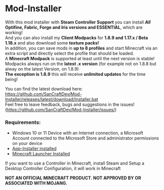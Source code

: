 # Mod-Installer
With this mod installer with **Steam Controller Support** you can install **_All_ Optifine, Fabric, Forge and Iris versions and ESSENTIAL**, which are working! <br/>
And you can also install my **Client Modpacks** for **1.8.9 and 1.17.x / Beta 1.18.x** and also download some **texture packs!** <br/>
In addition, you can save mods in **up to 8 profiles** and start Minecraft via an extra script and directly select the profile that should be loaded. <br/>
A **Minecraft Modpack** is supported at least until the next version is stable! <br/>
Modpacks always run on the **latest .x version** (for example not on 1.8.8 but alway on the latest Version, on 1.8.9) <br/>
**The exception is 1.8.9** this will receive **unlimited updates** for the time being! <br/>

You can find the latest download here: https://github.com/SanCraftDev/Mod-Installer/releases/latest/download/Installer.bat <br/>
Feel free to leave feedback, bugs and suggestions in the issues! (https://github.com/SanCraftDev/Mod-Installer/issues/)

### Requirements:
 - Windows 10 or 11 Device with an Internet connection, a Microsoft Account connected to the Microsoft Store and administrator permissions on your device
 - [App-Installer installed](ms-windows-store://pdp/?ProductId=9nblggh4nns1)
 - [Minecraft Launcher Installed](ms-windows-store://pdp/?ProductId=9pgw18npbzv5)
 
If you want to use a Controller in Minecraft, install Steam and Setup a Desktop Controller Configuration, it will work in Minecraft

**NOT AN OFFICIAL MINECRAFT PRODUCT. NOT APPROVED BY OR ASSOCIATED WITH MOJANG.**
